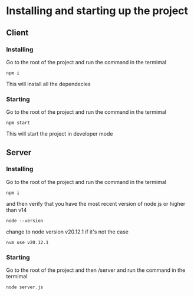 # Installing and starting up the project
## Client
### Installing
Go to the root of the project and run the command in the termimal 
```
npm i
``` 
This will install all the dependecies

### Starting
Go to the root of the project and run the command in the termimal 
```
npm start
``` 
This will start the project in developer mode
## Server

### Installing
Go to the root of the project and run the command in the termimal 
```
npm i
``` 
and then verify that you have the most recent version of node js or higher than v14 
```
node --version
```
change to node version v20.12.1 if it's not the case
```
nvm use v20.12.1
```

### Starting
Go to the root of the project and then /server and run the command in the termimal 
```
node server.js
```
